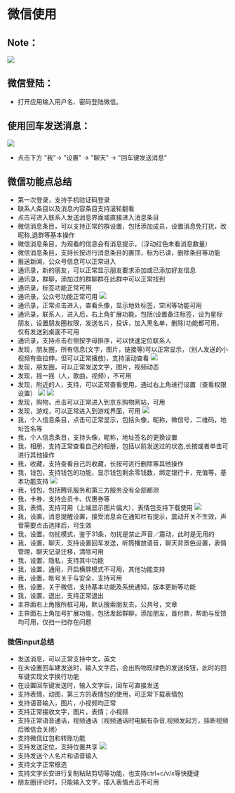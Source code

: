 # 微信使用
## Note：
![](../pic/soft/wechat_sign_in.png)

## 微信登陆：

   - 打开应用输入用户名、密码登陆微信。

## 使用回车发送消息：
![](../pic/soft/wechat_enter.png)

   - 点击下方 "我"-> "设置" -> "聊天" -> "回车键发送消息“

## 微信功能点总结
   - 第一次登录，支持手机验证码登录
   - 联系人条目以及消息内容条目支持滚轮翻看
   - 点击可进入联系人发送消息界面或直接进入消息条目
   - 微信消息条目，可以支持正常的群设置，包括添加成员，设置消息免打扰，改昵称,退群等基本操作
   - 微信消息条目，为观看的信息会有消息提示，（浮动红色未看消息数量）
   - 微信消息条目，支持长按进行消息条目的置顶，标为已读，删除条目等功能
   - 推送新闻，公众号信息可以正常进入
   - 通讯录，新的朋友，可以正常显示朋友要求添加或已添加好友信息
   - 通讯录，群聊，添加过的群聊群在此群中可以正常找到
   - 通讯录，标签功能正常可用
   - 通讯录，公众号功能正常可用
   ![](../pic/soft/wechat_public.png)
   - 通讯录，正常点击进入，查看头像，显示地处标签，空间等功能可用
   - 通讯录，联系人，进入后，右上角扩展功能，包括(设置备注标签，设为星标朋友，设置朋友圈权限，发送名片，投诉，加入黑名单，删除)功能都可用，仅有发送到桌面不可用
   - 通讯录，支持点击右侧按字母排序，可以快速定位联系人
   - 发现，朋友圈，所有信息(文字，图片，链接等)可以正常显示，（别人发送的小视频有些拉伸，但可以正常播放)，支持滚动查看
   ![](../pic/soft/wechat_friend.png)
   - 发现，朋友圈，可以正常发送文字，图片，视频动态
   - 发现，摇一摇（人，歌曲，视频），不可用
   - 发现，附近的人，支持，可以正常查看使用，通过右上角进行设置（查看权限设置）
   ![](../pic/soft/wechat_around.png)
   ![](../pic/soft/wechat_shopping.png)
   - 发现，购物，点击可以正常进入到京东购物网站，可用
   - 发现，游戏，可以正常进入到游戏界面，可用
   ![](../pic/soft/wechat_game.png)
   - 我，个人信息条目，点击可正常显示，包括头像，昵称，微信号，二维码，地址签名等
   - 我，个人信息条目，支持头像，昵称，地址签名的更换设置
   - 我，相册，支持正常查看自己的相册，包括以前发送过的状态,长按或者单击可进行其他操作
   - 我，收藏，支持查看自己的收藏，长按可进行删除等其他操作
   - 我，钱包，支持钱包的功能，显示钱包剩余零钱数，绑定银行卡，充值等，基本功能支持
   ![](../pic/soft/wechat_wallet.png)
   - 我，钱包，包括腾讯服务和第三方服务没有全部都测
   - 我，卡券，支持会员卡、优惠券等
   - 我，表情，支持可用（上端显示图片偏大），表情包支持下载使用
   ![](../pic/soft/wechat_setting.png)
   - 我，设置，消息提醒设置，接受消息会在通知栏有提示，震动开关不生效，声音需要点击选择后，可生效
   - 我，设置，勿扰模式，鉴于31条，勿扰是禁止声音／震动，此时是无用的
   - 我，设置，聊天，支持设置回车发送，听筒播放语音，聊天背景色设置，表情管理，聊天记录迁移，清除可用
   - 我，设置，隐私，支持其中功能
   - 我，设置，通用，开启横屏模式不可用，其他功能支持
   - 我，设置，帐号关于与安全，支持可用
   - 我，设置，关于微信，支持基本功能及系统通知，版本更新等功能
   - 我，设置，退出，支持正常退出
   - 主界面右上角搜所框可用，默认搜索朋友去，公共号，文章
   - 主界面右上角加号扩展功能，包括发起群聊，添加朋友，首付款，帮助与反馈均可用，仅扫一扫存在问题

### 微信input总结
   - 发送消息，可以正常支持中文，英文
   - 在未设置回车建发送时，输入文字后，会出购物现绿色的发送按钮，此时的回车键实现文字换行功能
   - 在设置回车键发送时，输入文字后，回车可直接发送
   - 支持表情，动图，第三方的表情包的使用，可正常下载表情包
   - 支持语音输入，图片，小视频均正常
   - 支持正常接收文字，图片，表情；小视频
   - 支持正常语音通话，视频通话（视频通话时电脑有杂音,视频发起方，挂断视频后微信会关闭）
   - 支持微信红包和转账功能
   - 支持发送定位，支持位置共享
   ![](../pic/soft/wechat_position.png)
   - 支持发送个人名片和语音输入
   - 支持文字正常框选
   - 支持文字长安进行复制粘贴剪切等功能，也支持ctrl+c/v/x等快捷键
   - 朋友圈评论时，只能输入文字，插入表情点击不可用
